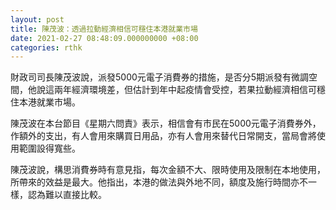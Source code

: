 ```yaml
---
layout: post
title: 陳茂波：透過拉動經濟相信可穩住本港就業市場
date: 2021-02-27 08:48:09.000000000 +08:00
categories: rthk
---
```


財政司司長陳茂波說，派發5000元電子消費券的措施，是否分5期派發有微調空間，他說這兩年經濟環境差，但估計到年中起疫情會受控，若果拉動經濟相信可穩住本港就業市場。

陳茂波在本台節目《星期六問責》表示，相信會有市民在5000元電子消費券外，作額外的支出，有人會用來購買日用品，亦有人會用來替代日常開支，當局會將使用範圍設得寬些。

陳茂波說，構思消費券時有意見指，每次金額不大、限時使用及限制在本地使用，所帶來的效益是最大。他指出，本港的做法與外地不同，額度及施行時間亦不一樣，認為難以直接比較。
